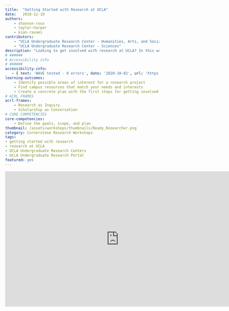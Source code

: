 ```yaml
---
title:  "Getting Started with Research at UCLA"
date:   2018-12-10
authors:
    - shannon-roux
    - taylor-harper
    - kian-ravaei
contributors:
    - "UCLA Undergraduate Research Center - Humanities, Arts, and Social Sciences"
    - "UCLA Undergraduate Research Center - Sciences"
description: "Looking to get involved with research at UCLA? In this workshop, you'll meet five UCLA Undergraduate students as they explain their unique research journeys. Anyone can do research, and this workshop connects you with resources and opportunities to help you get started today!"
# ######
# Accessibility info
# ######
accessibility-info:
   - { text: 'WAVE tested - 0 errors', date: '2020-10-02', url: 'https://wave.webaim.org/' }
learning-outcomes:
    - Identify possible areas of interest for a research project
    - Find campus resources that match your needs and interests
    - Create a concrete plan with the first steps for getting involved in research
# ACRL FRAMES
acrl-frames:
    - Research as Inquiry
    - Scholarship as Conversation
# CORE COMPETENCIES
core-competencies:
    - Define the goals, scope, and plan
thumbnail: /assets/workshops/thumbnails/Ready_Researcher.png
category: Cornerstone Research Workshops
tags:
- getting started with research
- research at UCLA
- UCLA Undergraduate Research Centers
- UCLA Undergraduate Research Portal
featured: yes
---
```

<iframe src="https://uclabruinlearn.h5p.com/content/1291709929138954528/embed" width="741" height="442" frameborder="0" allowfullscreen="allowfullscreen"></iframe><script src="https://ccle.ucla.edu/mod/hvp/library/js/h5p-resizer.js" charset="UTF-8"></script>
